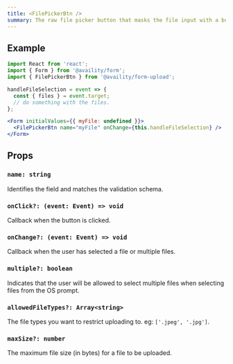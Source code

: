 ```yaml
---
title: <FilePickerBtn />
summary: The raw file picker button that masks the file input with a button.
---
```


## Example

```jsx
import React from 'react';
import { Form } from '@availity/form';
import { FilePickerBtn } from '@availity/form-upload';

handleFileSelection = event => {
  const { files } = event.target;
  // do something with the files.
};

<Form initialValues={{ myFile: undefined }}>
  <FilePickerBtn name="myFile" onChange={this.handleFileSelection} />
</Form>
```

## Props

### `name: string`

Identifies the field and matches the validation schema.

### `onClick?: (event: Event) => void`

Callback when the button is clicked.

### `onChange?: (event: Event) => void`

Callback when the user has selected a file or multiple files.

### `multiple?: boolean`

Indicates that the user will be allowed to select multiple files when selecting files from the OS prompt.

### `allowedFileTypes?: Array<string>`

The file types you want to restrict uploading to. eg: `['.jpeg', '.jpg']`.

### `maxSize?: number`

The maximum file size (in bytes) for a file to be uploaded.
